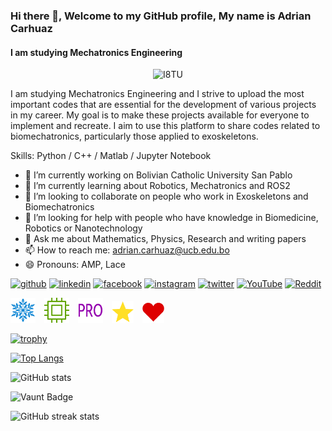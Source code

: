### Hi there 👋, Welcome to my GitHub profile, My name is Adrian Carhuaz
#### I am studying Mechatronics Engineering
<p align="center">
  <img src="https://github.com/user-attachments/assets/fc1bf2eb-a2f6-45a3-9165-d713a0d1400f" alt="I8TU">
</p>
I am studying Mechatronics Engineering and I strive to upload the most important codes that are essential for the development of various projects in my career. My goal is to make these projects available for everyone to implement and recreate. I aim to use this platform to share codes related to biomechatronics, particularly those applied to exoskeletons.


Skills: Python / C++ / Matlab / Jupyter Notebook

- 🔭 I’m currently working on Bolivian Catholic University San Pablo 
- 🌱 I’m currently learning about Robotics, Mechatronics and ROS2 
- 👯 I’m looking to collaborate on people who work in Exoskeletons and Biomechatronics 
- 🤔 I’m looking for help with people who have knowledge in Biomedicine, Robotics or Nanotechnology 
- 💬 Ask me about Mathematics, Physics, Research and writing papers 
- 📫 How to reach me: adrian.carhuaz@ucb.edu.bo 
- 😄 Pronouns: AMP, Lace 

[<img src='https://cdn.jsdelivr.net/npm/simple-icons@3.0.1/icons/github.svg' alt='github' height='40'>](https://github.com/AMP2233)  [<img src='https://cdn.jsdelivr.net/npm/simple-icons@3.0.1/icons/linkedin.svg' alt='linkedin' height='40'>](https://www.linkedin.com/in/adrian-carhuaz-902994200/)  [<img src='https://cdn.jsdelivr.net/npm/simple-icons@3.0.1/icons/facebook.svg' alt='facebook' height='40'>](https://www.facebook.com/AMP2233)  [<img src='https://cdn.jsdelivr.net/npm/simple-icons@3.0.1/icons/instagram.svg' alt='instagram' height='40'>](https://www.instagram.com/ampds2233/)  [<img src='https://cdn.jsdelivr.net/npm/simple-icons@3.0.1/icons/twitter.svg' alt='twitter' height='40'>](https://twitter.com/AMPDS2233)  [<img src='https://cdn.jsdelivr.net/npm/simple-icons@3.0.1/icons/youtube.svg' alt='YouTube' height='40'>](https://www.youtube.com/channel/amp2233)  [<img src='https://cdn.jsdelivr.net/npm/simple-icons@3.0.1/icons/reddit.svg' alt='Reddit' height='40'>](https://www.reddit.com/user/Adrian_Carhuaz_2233)  

<a href='https://archiveprogram.github.com/'><img src='https://raw.githubusercontent.com/acervenky/animated-github-badges/master/assets/acbadge.gif' width='40' height='40'></a> <a href='https://docs.github.com/en/developers'><img src='https://raw.githubusercontent.com/acervenky/animated-github-badges/master/assets/devbadge.gif' width='40' height='40'></a> <a href='https://github.com/pricing'><img src='https://raw.githubusercontent.com/acervenky/animated-github-badges/master/assets/pro.gif' width='40' height='40'></a> <a href='https://stars.github.com/'><img src='https://raw.githubusercontent.com/acervenky/animated-github-badges/master/assets/starbadge.gif' width='35' height='35'></a> <a href='https://docs.github.com/en/github/supporting-the-open-source-community-with-github-sponsors'><img src='https://raw.githubusercontent.com/acervenky/animated-github-badges/master/assets/sponsorbadge.gif' width='35' height='35'></a> 

[![trophy](https://github-profile-trophy.vercel.app/?username=AMP2233)](https://github.com/ryo-ma/github-profile-trophy)

[![Top Langs](https://github-readme-stats.vercel.app/api/top-langs/?username=AMP2233)](https://github.com/anuraghazra/github-readme-stats)

![GitHub stats](https://github-readme-stats.vercel.app/api?username=AMP2233&show_icons=true)  

![Vaunt Badge](https://api.vaunt.dev/v1/github/entities/AMP2233/contributions?format=svg&private=false)  

![GitHub streak stats](https://streak-stats.demolab.com/?user=AMP2233)  

